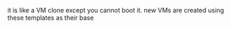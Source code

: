 it is like a VM clone except you cannot boot it.
new VMs are created using these templates as their base
